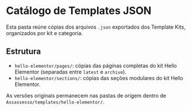 # Catálogo de Templates JSON

Esta pasta reúne cópias dos arquivos `.json` exportados dos Template Kits, organizados por kit e categoria.

## Estrutura
- `hello-elementor/pages/`: cópias das páginas completas do kit Hello Elementor (separadas entre `latest` e `archive`).
- `hello-elementor/sections/`: cópias das seções modulares do kit Hello Elementor.

As versões originais permanecem nas pastas de origem dentro de `Assassesso/templates/hello-elementor/`.

